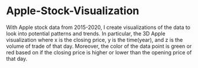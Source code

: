 # Apple-Stock-Visualization
With Apple stock data from 2015-2020, I create visualizations of the data to look into potential patterns and trends. In particular, the 3D Apple visualization where x is the closing price, y is the time(year), and z is the volume of trade of that day. Moreover, the color of the data point is green or red based on if the closing price is higher or lower than the opening price of that day.  

